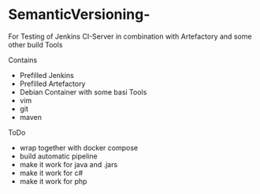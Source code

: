# SemanticVersioning-

For Testing of Jenkins CI-Server in combination with Artefactory and some other build Tools

Contains 
 - Prefilled Jenkins 
 - Prefilled Artefactory
 - Debian Container with some basi Tools
  - vim 
  - git
  - maven 
  
 ToDo
 - wrap together with docker compose
 - build automatic pipeline
 - make it work for java and .jars
 - make it work for c# 
 - make it work for php 

